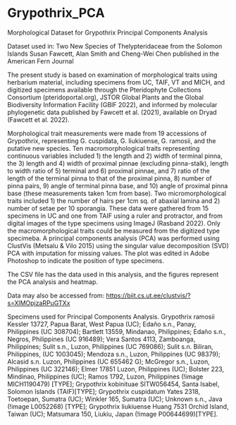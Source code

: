 # Grypothrix_PCA
Morphological Dataset for Grypothrix Principal Components Analysis

Dataset used in: 
Two New Species of Thelypteridaceae from the Solomon Islands
Susan Fawcett, Alan Smith and Cheng-Wei Chen
published in the American Fern Journal

The present study is based on examination of morphological traits using
herbarium material, including specimens from UC, TAIF, VT and MICH, and
digitized specimens available through the Pteridophyte Collections
Consortium (pteridoportal.org), JSTOR Global Plants and the Global
Biodiversity Information Facility (GBIF 2022), and informed by molecular
phylogenetic data published by Fawcett et al. (2021), available on Dryad
(Fawcett et al. 2022).

Morphological trait measurements were made from 19
accessions of Grypothrix, representing G. cuspidata, G.
liukiuense, G. ramosii, and the putative new species. Ten
macromorphological traits representing continuous variables
included 1) the length and 2) width of terminal pinna, the
3) length and 4) width of proximal pinnae (excluding
            pinna-stalk), length to width ratio of 5) terminal and 6)
            proximal pinnae, and 7) ratio of the length of the terminal
            pinna to that of the proximal pinna, 8) number of pinna
            pairs, 9) angle of terminal pinna base, and 10) angle of
            proximal pinna base (these measurements taken 1cm from
            base). Two micromorphological traits included 1) the number
            of hairs per 1cm sq. of abaxial lamina and 2) number of
            setae per 10 sporangia. These data were gathered from 15
            specimens in UC and one from TAIF using a ruler and
            protractor, and from digital images of the type specimens
            using ImageJ (Rasband 2022). Only the macromorphological
            traits could be measured from the digitized type specimeba. A principal components analysis (PCA) was performed using
            ClustVis (Metsalu & Vilo 2015) using the singular value
            decomposition (SVD) PCA with imputation for missing values.
            The plot was edited in Adobe Photoshop to indicate the
            position of type specimens.



The CSV file has the data used in this analysis, and the figures
represent the PCA analysis and heatmap.

Data may also be accessed from: https://biit.cs.ut.ee/clustvis/?s=XlMOpjzaRPuGTXx

Specimens used for Principal Components Analysis. Grypothrix ramosii Kessler 13727, Papua Barat, West Papua (UC); Edaño s.n., Panay, Philippines (UC 308704); Bartlett 13559, Mindanao, Philippines; Edaño s.n., Negros, Philippines (UC 916489); Vera Santos 4113, Zamboanga, Philippines; Sulit s.n., Luzon, Philippines (UC 769086);
Sulit s.n. Biliran, Philippines, (UC 1003045); Mendoza s.n., Luzon, Philippines (UC 98379);
Alcasid s.n. Luzon, Philippines (UC 655462	G); McGregor s.n., Luzon, Philippines (UC 322146); Elmer 17851 Luzon, Philippines (UC); Bolster 223, Mindinao, Philippines (UC); Ramos 1792, Luzon, Philippines (!image MICH1190479) [TYPE]; Grypothrix kobinituae SITW056454, Santa Isabel, Solomon Islands (TAIF)[TYPE]; Grypothrix cuspidatum Yates 2318, Toetoepan, Sumatra (UC); Winkler 165, Sumatra (UC); Unknown s.n., Java (!image L0052268) [TYPE]; Grypothrix liukiuense Huang 7531 Orchid Island, Taiwan (UC); Matsumara 150, Liukiu, Japan (!image P00644699)[TYPE]. 

